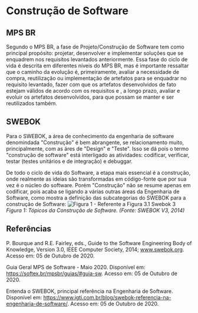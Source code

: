 # Construção de Software

## MPS BR

Segundo o MPS BR, a fase de Projeto/Construção de Software tem como principal propósito: projetar, desenvolver e implementar soluções que se enquadrem nos requisitos levantados anteriormente. Essa fase do ciclo de vida é descrita em diferentes níveis do MPS BR, mas é importante ressaltar que o caminho da evolução é, primeiramente, avaliar a necessidade de compra, reutilização ou implementação de artefatos para se enquadrar no requisito levantado, fazer com que os artefatos desenvolvidos de fato estejam válidos de acordo com os requisitos e , a longo prazo, avaliar e evoluir os artefatos desenvolvidos, para que possam se manter e ser reutilizados também.

## SWEBOK

Para o SWEBOK, a área de conhecimento da engenharia de software denomindada "Construção" é bem abrangente, se relacionamento muito, principalmente, com as áres de "Design" e "Teste". Isso se dá pois o termo "construção de software" está interligado as atividades: codificar, verificar, testar (testes unitários e de integração) e debuggar.

De todo o ciclo de vida do Software, a etapa mais essencial é a construção, onde realmente as ideias são transformadas em código-fonte que por sua vez é o núcleo do software. Porém "Construção" não se resume apenas em codificar, pois acaba se ligando a várias outras áreas da Engenharia de Software, como mostra a definição das subcategorias do SWEBOK para a construção de Software:
![Figura 1 - Referente a Figura 3.1 Swebok 3](https://raw.githubusercontent.com/Murilo001/integracao/master/media/ImagemConstrucaoSwebok.PNG)
*Figura 1: Tópicos da Construção de Software. (Fonte: SWEBOK V3, 2014)*

## Referências

P. Bourque and R.E. Fairley, eds., Guide to the Software Engineering Body of Knowledge, Version 3.0, IEEE Computer Society, 2014; www.swebok.org. Acesso em: 05 de Outubro de 2020.

Guia Geral MPS de Software - Maio 2020. Disponível em: https://softex.br/mpsbr/guias/#guia-sw. Acesso em: 05 de Outubro de 2020.

Entenda o SWEBOK, principal referência na Engenharia de Software. Disponível em: https://www.igti.com.br/blog/swebok-referencia-na-engenharia-de-software/. Acesso em: 05 de Outubro de 2020.

